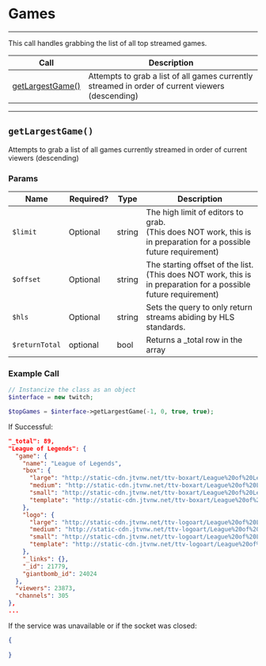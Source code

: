 # Games

***

This call handles grabbing the list of all top streamed games.

| Call | Description |
| ---- | ----------- |
| [getLargestGame()](https://github.com/IBurn36360/Twitch_Interface/blob/master/Modules/games.md#getlargestgame) | Attempts to grab a list of all games currently streamed in order of current viewers (descending) |

***

## `getLargestGame()`

Attempts to grab a list of all games currently streamed in order of current viewers (descending)

### Params

<table>
    <thead>
        <tr>
            <th>Name</th>
            <th width=20%>Required?</th>
            <th width="50">Type</th>
            <th width=99%>Description</th>
        </tr>
    </thead>
    <tbody>
        <tr>
            <td><code>$limit</code></td>
            <td>Optional</td>
            <td>string</td>
            <td>The high limit of editors to grab.<br /> (This does NOT work, this is in preparation for a possible future requirement)</td>
        </tr>            
        <tr>
            <td><code>$offset</code></td>
            <td>Optional</td>
            <td>string</td>
            <td>The starting offset of the list.<br />  (This does NOT work, this is in preparation for a possible future requirement)</td>
        </tr>
        <tr>
            <td><code>$hls</code></td>
            <td>Optional</td>
            <td>string</td>
            <td>Sets the query to only return streams abiding by HLS standards.</td>
        </tr>
        <tr>
            <td><code>$returnTotal</code></td>
            <td>optional</td>
            <td>bool</td>
            <td>Returns a _total row in the array</td>
        </tr>
    </tbody>
</table>

### Example Call 

```php
// Instancize the class as an object
$interface = new twitch;

$topGames = $interface->getLargestGame(-1, 0, true, true);
```

If Successful:
```json
"_total": 89,
"League of Legends": {
  "game": {
    "name": "League of Legends",
    "box": {
      "large": "http://static-cdn.jtvnw.net/ttv-boxart/League%20of%20Legends.jpg?w=272&h=380&fit=scale",
      "medium": "http://static-cdn.jtvnw.net/ttv-boxart/League%20of%20Legends.jpg?w=136&h=190&fit=scale",
      "small": "http://static-cdn.jtvnw.net/ttv-boxart/League%20of%20Legends.jpg?w=52&h=72&fit=scale",
      "template": "http://static-cdn.jtvnw.net/ttv-boxart/League%20of%20Legends.jpg?w={width}&h={height}&fit=scale"
    },
    "logo": {
      "large": "http://static-cdn.jtvnw.net/ttv-logoart/League%20of%20Legends.jpg?w=240&h=144&fit=scale",
      "medium": "http://static-cdn.jtvnw.net/ttv-logoart/League%20of%20Legends.jpg?w=120&h=72&fit=scale",
      "small": "http://static-cdn.jtvnw.net/ttv-logoart/League%20of%20Legends.jpg?w=60&h=36&fit=scale",
      "template": "http://static-cdn.jtvnw.net/ttv-logoart/League%20of%20Legends.jpg?w={width}&h={height}&fit=scale"
    },
    "_links": {},
    "_id": 21779,
    "giantbomb_id": 24024
  },
  "viewers": 23873,
  "channels": 305
},
...
```

If the service was unavailable or if the socket was closed:
```json
{
    
}
```
